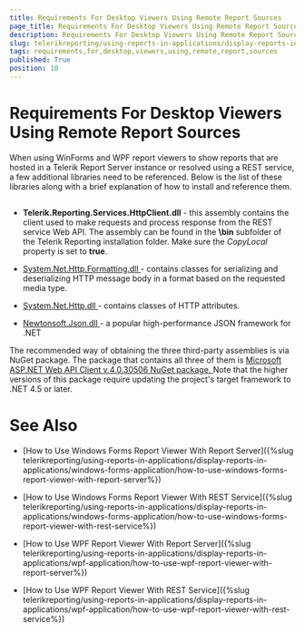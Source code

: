```yaml
---
title: Requirements For Desktop Viewers Using Remote Report Sources
page_title: Requirements For Desktop Viewers Using Remote Report Sources | for Telerik Reporting Documentation
description: Requirements For Desktop Viewers Using Remote Report Sources
slug: telerikreporting/using-reports-in-applications/display-reports-in-applications/requirements-for-desktop-viewers-using-remote-report-sources
tags: requirements,for,desktop,viewers,using,remote,report,sources
published: True
position: 10
---
```


# Requirements For Desktop Viewers Using Remote Report Sources



When using WinForms and WPF report viewers to show reports that are hosted in a Telerik Report Server instance or resolved using a REST service, a few additional libraries need to be referenced.
        Below is the list of these libraries along with a brief explanation of how to install and reference them.
      

## 

* __Telerik.Reporting.Services.HttpClient.dll__ - this assembly contains the client used to make requests
              and process response from the REST service Web API. The assembly can be found in the __\bin__ subfolder of the Telerik Reporting installation folder.
              Make sure the *CopyLocal* property is set to __true__.
            

* [                  System.Net.Http.Formatting.dll
                ](                  https://msdn.microsoft.com/en-us/library/system.net.http.formatting(v=vs.118).aspx
                )              - contains classes for serializing and deserializing HTTP message body in a format based on the requested media type.
            

* [                  System.Net.Http.dll
                ](                  https://msdn.microsoft.com/en-us/library/system.net.http(v=vs.118).aspx
                )              - contains classes of HTTP attributes.
            

* [                  Newtonsoft.Json.dll
                ](                  https://msdn.microsoft.com/en-us/library/system.net.http(v=vs.118).aspx
                )              - a popular high-performance JSON framework for .NET
            

The recommended way of obtaining the three third-party assemblies is via NuGet package. The package that contains all three of them is
          [              Microsoft ASP.NET Web API Client v.4.0.30506 NuGet package.
            ](              https://www.nuget.org/packages/Microsoft.AspNet.WebApi.Client/4.0.30506
            )          Note that the higher versions of this package require updating the project's target framework to .NET 4.5 or later.
        

# See Also


 * [How to Use Windows Forms Report Viewer With Report Server]({%slug telerikreporting/using-reports-in-applications/display-reports-in-applications/windows-forms-application/how-to-use-windows-forms-report-viewer-with-report-server%})

 * [How to Use Windows Forms Report Viewer With REST Service]({%slug telerikreporting/using-reports-in-applications/display-reports-in-applications/windows-forms-application/how-to-use-windows-forms-report-viewer-with-rest-service%})

 * [How to Use WPF Report Viewer With Report Server]({%slug telerikreporting/using-reports-in-applications/display-reports-in-applications/wpf-application/how-to-use-wpf-report-viewer-with-report-server%})

 * [How to Use WPF Report Viewer With REST Service]({%slug telerikreporting/using-reports-in-applications/display-reports-in-applications/wpf-application/how-to-use-wpf-report-viewer-with-rest-service%})
